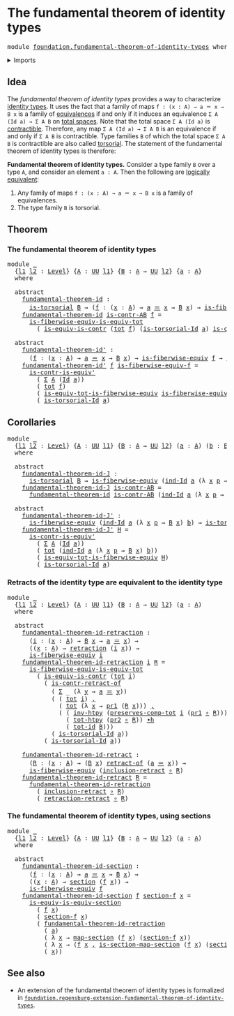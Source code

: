 # The fundamental theorem of identity types

<pre class="Agda"><a id="54" class="Keyword">module</a> <a id="61" href="foundation.fundamental-theorem-of-identity-types.html" class="Module">foundation.fundamental-theorem-of-identity-types</a> <a id="110" class="Keyword">where</a>
</pre>
<details><summary>Imports</summary>

<pre class="Agda"><a id="166" class="Keyword">open</a> <a id="171" class="Keyword">import</a> <a id="178" href="foundation.dependent-pair-types.html" class="Module">foundation.dependent-pair-types</a>
<a id="210" class="Keyword">open</a> <a id="215" class="Keyword">import</a> <a id="222" href="foundation.universe-levels.html" class="Module">foundation.universe-levels</a>

<a id="250" class="Keyword">open</a> <a id="255" class="Keyword">import</a> <a id="262" href="foundation-core.contractible-types.html" class="Module">foundation-core.contractible-types</a>
<a id="297" class="Keyword">open</a> <a id="302" class="Keyword">import</a> <a id="309" href="foundation-core.equivalences.html" class="Module">foundation-core.equivalences</a>
<a id="338" class="Keyword">open</a> <a id="343" class="Keyword">import</a> <a id="350" href="foundation-core.families-of-equivalences.html" class="Module">foundation-core.families-of-equivalences</a>
<a id="391" class="Keyword">open</a> <a id="396" class="Keyword">import</a> <a id="403" href="foundation-core.function-types.html" class="Module">foundation-core.function-types</a>
<a id="434" class="Keyword">open</a> <a id="439" class="Keyword">import</a> <a id="446" href="foundation-core.functoriality-dependent-pair-types.html" class="Module">foundation-core.functoriality-dependent-pair-types</a>
<a id="497" class="Keyword">open</a> <a id="502" class="Keyword">import</a> <a id="509" href="foundation-core.homotopies.html" class="Module">foundation-core.homotopies</a>
<a id="536" class="Keyword">open</a> <a id="541" class="Keyword">import</a> <a id="548" href="foundation-core.identity-types.html" class="Module">foundation-core.identity-types</a>
<a id="579" class="Keyword">open</a> <a id="584" class="Keyword">import</a> <a id="591" href="foundation-core.retractions.html" class="Module">foundation-core.retractions</a>
<a id="619" class="Keyword">open</a> <a id="624" class="Keyword">import</a> <a id="631" href="foundation-core.retracts-of-types.html" class="Module">foundation-core.retracts-of-types</a>
<a id="665" class="Keyword">open</a> <a id="670" class="Keyword">import</a> <a id="677" href="foundation-core.sections.html" class="Module">foundation-core.sections</a>
<a id="702" class="Keyword">open</a> <a id="707" class="Keyword">import</a> <a id="714" href="foundation-core.torsorial-type-families.html" class="Module">foundation-core.torsorial-type-families</a>
</pre>
</details>

## Idea

The _fundamental theorem of identity types_ provides a way to characterize
[identity types](foundation-core.identity-types.md). It uses the fact that a
family of maps `f : (x : A) → a ＝ x → B x` is a family of
[equivalences](foundation-core.equivalences.md) if and only if it induces an
equivalence `Σ A (Id a) → Σ A B` on
[total spaces](foundation.dependent-pair-types.md). Note that the total space
`Σ A (Id a)` is [contractible](foundation-core.contractible-types.md).
Therefore, any map `Σ A (Id a) → Σ A B` is an equivalence if and only if `Σ A B`
is contractible. Type families `B` of which the total space `Σ A B` is
contractible are also called
[torsorial](foundation-core.torsorial-type-families.md). The statement of the
fundamental theorem of identity types is therefore:

**Fundamental theorem of identity types.** Consider a type family `B` over a
type `A`, and consider an element `a : A`. Then the following are
[logically equivalent](foundation.logical-equivalences.md):

1. Any family of maps `f : (x : A) → a ＝ x → B x` is a family of equivalences.
2. The type family `B` is torsorial.

## Theorem

### The fundamental theorem of identity types

<pre class="Agda"><a id="1952" class="Keyword">module</a> <a id="1959" href="foundation.fundamental-theorem-of-identity-types.html#1959" class="Module">_</a>
  <a id="1963" class="Symbol">{</a><a id="1964" href="foundation.fundamental-theorem-of-identity-types.html#1964" class="Bound">l1</a> <a id="1967" href="foundation.fundamental-theorem-of-identity-types.html#1967" class="Bound">l2</a> <a id="1970" class="Symbol">:</a> <a id="1972" href="Agda.Primitive.html#742" class="Postulate">Level</a><a id="1977" class="Symbol">}</a> <a id="1979" class="Symbol">{</a><a id="1980" href="foundation.fundamental-theorem-of-identity-types.html#1980" class="Bound">A</a> <a id="1982" class="Symbol">:</a> <a id="1984" href="Agda.Primitive.html#388" class="Primitive">UU</a> <a id="1987" href="foundation.fundamental-theorem-of-identity-types.html#1964" class="Bound">l1</a><a id="1989" class="Symbol">}</a> <a id="1991" class="Symbol">{</a><a id="1992" href="foundation.fundamental-theorem-of-identity-types.html#1992" class="Bound">B</a> <a id="1994" class="Symbol">:</a> <a id="1996" href="foundation.fundamental-theorem-of-identity-types.html#1980" class="Bound">A</a> <a id="1998" class="Symbol">→</a> <a id="2000" href="Agda.Primitive.html#388" class="Primitive">UU</a> <a id="2003" href="foundation.fundamental-theorem-of-identity-types.html#1967" class="Bound">l2</a><a id="2005" class="Symbol">}</a> <a id="2007" class="Symbol">{</a><a id="2008" href="foundation.fundamental-theorem-of-identity-types.html#2008" class="Bound">a</a> <a id="2010" class="Symbol">:</a> <a id="2012" href="foundation.fundamental-theorem-of-identity-types.html#1980" class="Bound">A</a><a id="2013" class="Symbol">}</a>
  <a id="2017" class="Keyword">where</a>

  <a id="2026" class="Keyword">abstract</a>
    <a id="2039" href="foundation.fundamental-theorem-of-identity-types.html#2039" class="Function">fundamental-theorem-id</a> <a id="2062" class="Symbol">:</a>
      <a id="2070" href="foundation-core.torsorial-type-families.html#2474" class="Function">is-torsorial</a> <a id="2083" href="foundation.fundamental-theorem-of-identity-types.html#1992" class="Bound">B</a> <a id="2085" class="Symbol">→</a> <a id="2087" class="Symbol">(</a><a id="2088" href="foundation.fundamental-theorem-of-identity-types.html#2088" class="Bound">f</a> <a id="2090" class="Symbol">:</a> <a id="2092" class="Symbol">(</a><a id="2093" href="foundation.fundamental-theorem-of-identity-types.html#2093" class="Bound">x</a> <a id="2095" class="Symbol">:</a> <a id="2097" href="foundation.fundamental-theorem-of-identity-types.html#1980" class="Bound">A</a><a id="2098" class="Symbol">)</a> <a id="2100" class="Symbol">→</a> <a id="2102" href="foundation.fundamental-theorem-of-identity-types.html#2008" class="Bound">a</a> <a id="2104" href="foundation-core.identity-types.html#2713" class="Function Operator">＝</a> <a id="2106" href="foundation.fundamental-theorem-of-identity-types.html#2093" class="Bound">x</a> <a id="2108" class="Symbol">→</a> <a id="2110" href="foundation.fundamental-theorem-of-identity-types.html#1992" class="Bound">B</a> <a id="2112" href="foundation.fundamental-theorem-of-identity-types.html#2093" class="Bound">x</a><a id="2113" class="Symbol">)</a> <a id="2115" class="Symbol">→</a> <a id="2117" href="foundation-core.families-of-equivalences.html#710" class="Function">is-fiberwise-equiv</a> <a id="2136" href="foundation.fundamental-theorem-of-identity-types.html#2088" class="Bound">f</a>
    <a id="2142" href="foundation.fundamental-theorem-of-identity-types.html#2039" class="Function">fundamental-theorem-id</a> <a id="2165" href="foundation.fundamental-theorem-of-identity-types.html#2165" class="Bound">is-contr-AB</a> <a id="2177" href="foundation.fundamental-theorem-of-identity-types.html#2177" class="Bound">f</a> <a id="2179" class="Symbol">=</a>
      <a id="2187" href="foundation-core.functoriality-dependent-pair-types.html#6523" class="Function">is-fiberwise-equiv-is-equiv-tot</a>
        <a id="2227" class="Symbol">(</a> <a id="2229" href="foundation-core.contractible-types.html#3148" class="Function">is-equiv-is-contr</a> <a id="2247" class="Symbol">(</a><a id="2248" href="foundation-core.functoriality-dependent-pair-types.html#1564" class="Function">tot</a> <a id="2252" href="foundation.fundamental-theorem-of-identity-types.html#2177" class="Bound">f</a><a id="2253" class="Symbol">)</a> <a id="2255" class="Symbol">(</a><a id="2256" href="foundation-core.torsorial-type-families.html#2901" class="Function">is-torsorial-Id</a> <a id="2272" href="foundation.fundamental-theorem-of-identity-types.html#2008" class="Bound">a</a><a id="2273" class="Symbol">)</a> <a id="2275" href="foundation.fundamental-theorem-of-identity-types.html#2165" class="Bound">is-contr-AB</a><a id="2286" class="Symbol">)</a>

  <a id="2291" class="Keyword">abstract</a>
    <a id="2304" href="foundation.fundamental-theorem-of-identity-types.html#2304" class="Function">fundamental-theorem-id&#39;</a> <a id="2328" class="Symbol">:</a>
      <a id="2336" class="Symbol">(</a><a id="2337" href="foundation.fundamental-theorem-of-identity-types.html#2337" class="Bound">f</a> <a id="2339" class="Symbol">:</a> <a id="2341" class="Symbol">(</a><a id="2342" href="foundation.fundamental-theorem-of-identity-types.html#2342" class="Bound">x</a> <a id="2344" class="Symbol">:</a> <a id="2346" href="foundation.fundamental-theorem-of-identity-types.html#1980" class="Bound">A</a><a id="2347" class="Symbol">)</a> <a id="2349" class="Symbol">→</a> <a id="2351" href="foundation.fundamental-theorem-of-identity-types.html#2008" class="Bound">a</a> <a id="2353" href="foundation-core.identity-types.html#2713" class="Function Operator">＝</a> <a id="2355" href="foundation.fundamental-theorem-of-identity-types.html#2342" class="Bound">x</a> <a id="2357" class="Symbol">→</a> <a id="2359" href="foundation.fundamental-theorem-of-identity-types.html#1992" class="Bound">B</a> <a id="2361" href="foundation.fundamental-theorem-of-identity-types.html#2342" class="Bound">x</a><a id="2362" class="Symbol">)</a> <a id="2364" class="Symbol">→</a> <a id="2366" href="foundation-core.families-of-equivalences.html#710" class="Function">is-fiberwise-equiv</a> <a id="2385" href="foundation.fundamental-theorem-of-identity-types.html#2337" class="Bound">f</a> <a id="2387" class="Symbol">→</a> <a id="2389" href="foundation-core.torsorial-type-families.html#2474" class="Function">is-torsorial</a> <a id="2402" href="foundation.fundamental-theorem-of-identity-types.html#1992" class="Bound">B</a>
    <a id="2408" href="foundation.fundamental-theorem-of-identity-types.html#2304" class="Function">fundamental-theorem-id&#39;</a> <a id="2432" href="foundation.fundamental-theorem-of-identity-types.html#2432" class="Bound">f</a> <a id="2434" href="foundation.fundamental-theorem-of-identity-types.html#2434" class="Bound">is-fiberwise-equiv-f</a> <a id="2455" class="Symbol">=</a>
      <a id="2463" href="foundation-core.contractible-types.html#2636" class="Function">is-contr-is-equiv&#39;</a>
        <a id="2490" class="Symbol">(</a> <a id="2492" href="foundation.dependent-pair-types.html#583" class="Record">Σ</a> <a id="2494" href="foundation.fundamental-theorem-of-identity-types.html#1980" class="Bound">A</a> <a id="2496" class="Symbol">(</a><a id="2497" href="foundation-core.identity-types.html#2641" class="Datatype">Id</a> <a id="2500" href="foundation.fundamental-theorem-of-identity-types.html#2008" class="Bound">a</a><a id="2501" class="Symbol">))</a>
        <a id="2512" class="Symbol">(</a> <a id="2514" href="foundation-core.functoriality-dependent-pair-types.html#1564" class="Function">tot</a> <a id="2518" href="foundation.fundamental-theorem-of-identity-types.html#2432" class="Bound">f</a><a id="2519" class="Symbol">)</a>
        <a id="2529" class="Symbol">(</a> <a id="2531" href="foundation-core.functoriality-dependent-pair-types.html#6131" class="Function">is-equiv-tot-is-fiberwise-equiv</a> <a id="2563" href="foundation.fundamental-theorem-of-identity-types.html#2434" class="Bound">is-fiberwise-equiv-f</a><a id="2583" class="Symbol">)</a>
        <a id="2593" class="Symbol">(</a> <a id="2595" href="foundation-core.torsorial-type-families.html#2901" class="Function">is-torsorial-Id</a> <a id="2611" href="foundation.fundamental-theorem-of-identity-types.html#2008" class="Bound">a</a><a id="2612" class="Symbol">)</a>
</pre>
## Corollaries

<pre class="Agda"><a id="2643" class="Keyword">module</a> <a id="2650" href="foundation.fundamental-theorem-of-identity-types.html#2650" class="Module">_</a>
  <a id="2654" class="Symbol">{</a><a id="2655" href="foundation.fundamental-theorem-of-identity-types.html#2655" class="Bound">l1</a> <a id="2658" href="foundation.fundamental-theorem-of-identity-types.html#2658" class="Bound">l2</a> <a id="2661" class="Symbol">:</a> <a id="2663" href="Agda.Primitive.html#742" class="Postulate">Level</a><a id="2668" class="Symbol">}</a> <a id="2670" class="Symbol">{</a><a id="2671" href="foundation.fundamental-theorem-of-identity-types.html#2671" class="Bound">A</a> <a id="2673" class="Symbol">:</a> <a id="2675" href="Agda.Primitive.html#388" class="Primitive">UU</a> <a id="2678" href="foundation.fundamental-theorem-of-identity-types.html#2655" class="Bound">l1</a><a id="2680" class="Symbol">}</a> <a id="2682" class="Symbol">{</a><a id="2683" href="foundation.fundamental-theorem-of-identity-types.html#2683" class="Bound">B</a> <a id="2685" class="Symbol">:</a> <a id="2687" href="foundation.fundamental-theorem-of-identity-types.html#2671" class="Bound">A</a> <a id="2689" class="Symbol">→</a> <a id="2691" href="Agda.Primitive.html#388" class="Primitive">UU</a> <a id="2694" href="foundation.fundamental-theorem-of-identity-types.html#2658" class="Bound">l2</a><a id="2696" class="Symbol">}</a> <a id="2698" class="Symbol">(</a><a id="2699" href="foundation.fundamental-theorem-of-identity-types.html#2699" class="Bound">a</a> <a id="2701" class="Symbol">:</a> <a id="2703" href="foundation.fundamental-theorem-of-identity-types.html#2671" class="Bound">A</a><a id="2704" class="Symbol">)</a> <a id="2706" class="Symbol">(</a><a id="2707" href="foundation.fundamental-theorem-of-identity-types.html#2707" class="Bound">b</a> <a id="2709" class="Symbol">:</a> <a id="2711" href="foundation.fundamental-theorem-of-identity-types.html#2683" class="Bound">B</a> <a id="2713" href="foundation.fundamental-theorem-of-identity-types.html#2699" class="Bound">a</a><a id="2714" class="Symbol">)</a>
  <a id="2718" class="Keyword">where</a>

  <a id="2727" class="Keyword">abstract</a>
    <a id="2740" href="foundation.fundamental-theorem-of-identity-types.html#2740" class="Function">fundamental-theorem-id-J</a> <a id="2765" class="Symbol">:</a>
      <a id="2773" href="foundation-core.torsorial-type-families.html#2474" class="Function">is-torsorial</a> <a id="2786" href="foundation.fundamental-theorem-of-identity-types.html#2683" class="Bound">B</a> <a id="2788" class="Symbol">→</a> <a id="2790" href="foundation-core.families-of-equivalences.html#710" class="Function">is-fiberwise-equiv</a> <a id="2809" class="Symbol">(</a><a id="2810" href="foundation-core.identity-types.html#3722" class="Function">ind-Id</a> <a id="2817" href="foundation.fundamental-theorem-of-identity-types.html#2699" class="Bound">a</a> <a id="2819" class="Symbol">(λ</a> <a id="2822" href="foundation.fundamental-theorem-of-identity-types.html#2822" class="Bound">x</a> <a id="2824" href="foundation.fundamental-theorem-of-identity-types.html#2824" class="Bound">p</a> <a id="2826" class="Symbol">→</a> <a id="2828" href="foundation.fundamental-theorem-of-identity-types.html#2683" class="Bound">B</a> <a id="2830" href="foundation.fundamental-theorem-of-identity-types.html#2822" class="Bound">x</a><a id="2831" class="Symbol">)</a> <a id="2833" href="foundation.fundamental-theorem-of-identity-types.html#2707" class="Bound">b</a><a id="2834" class="Symbol">)</a>
    <a id="2840" href="foundation.fundamental-theorem-of-identity-types.html#2740" class="Function">fundamental-theorem-id-J</a> <a id="2865" href="foundation.fundamental-theorem-of-identity-types.html#2865" class="Bound">is-contr-AB</a> <a id="2877" class="Symbol">=</a>
      <a id="2885" href="foundation.fundamental-theorem-of-identity-types.html#2039" class="Function">fundamental-theorem-id</a> <a id="2908" href="foundation.fundamental-theorem-of-identity-types.html#2865" class="Bound">is-contr-AB</a> <a id="2920" class="Symbol">(</a><a id="2921" href="foundation-core.identity-types.html#3722" class="Function">ind-Id</a> <a id="2928" href="foundation.fundamental-theorem-of-identity-types.html#2699" class="Bound">a</a> <a id="2930" class="Symbol">(λ</a> <a id="2933" href="foundation.fundamental-theorem-of-identity-types.html#2933" class="Bound">x</a> <a id="2935" href="foundation.fundamental-theorem-of-identity-types.html#2935" class="Bound">p</a> <a id="2937" class="Symbol">→</a> <a id="2939" href="foundation.fundamental-theorem-of-identity-types.html#2683" class="Bound">B</a> <a id="2941" href="foundation.fundamental-theorem-of-identity-types.html#2933" class="Bound">x</a><a id="2942" class="Symbol">)</a> <a id="2944" href="foundation.fundamental-theorem-of-identity-types.html#2707" class="Bound">b</a><a id="2945" class="Symbol">)</a>

  <a id="2950" class="Keyword">abstract</a>
    <a id="2963" href="foundation.fundamental-theorem-of-identity-types.html#2963" class="Function">fundamental-theorem-id-J&#39;</a> <a id="2989" class="Symbol">:</a>
      <a id="2997" href="foundation-core.families-of-equivalences.html#710" class="Function">is-fiberwise-equiv</a> <a id="3016" class="Symbol">(</a><a id="3017" href="foundation-core.identity-types.html#3722" class="Function">ind-Id</a> <a id="3024" href="foundation.fundamental-theorem-of-identity-types.html#2699" class="Bound">a</a> <a id="3026" class="Symbol">(λ</a> <a id="3029" href="foundation.fundamental-theorem-of-identity-types.html#3029" class="Bound">x</a> <a id="3031" href="foundation.fundamental-theorem-of-identity-types.html#3031" class="Bound">p</a> <a id="3033" class="Symbol">→</a> <a id="3035" href="foundation.fundamental-theorem-of-identity-types.html#2683" class="Bound">B</a> <a id="3037" href="foundation.fundamental-theorem-of-identity-types.html#3029" class="Bound">x</a><a id="3038" class="Symbol">)</a> <a id="3040" href="foundation.fundamental-theorem-of-identity-types.html#2707" class="Bound">b</a><a id="3041" class="Symbol">)</a> <a id="3043" class="Symbol">→</a> <a id="3045" href="foundation-core.torsorial-type-families.html#2474" class="Function">is-torsorial</a> <a id="3058" href="foundation.fundamental-theorem-of-identity-types.html#2683" class="Bound">B</a>
    <a id="3064" href="foundation.fundamental-theorem-of-identity-types.html#2963" class="Function">fundamental-theorem-id-J&#39;</a> <a id="3090" href="foundation.fundamental-theorem-of-identity-types.html#3090" class="Bound">H</a> <a id="3092" class="Symbol">=</a>
      <a id="3100" href="foundation-core.contractible-types.html#2636" class="Function">is-contr-is-equiv&#39;</a>
        <a id="3127" class="Symbol">(</a> <a id="3129" href="foundation.dependent-pair-types.html#583" class="Record">Σ</a> <a id="3131" href="foundation.fundamental-theorem-of-identity-types.html#2671" class="Bound">A</a> <a id="3133" class="Symbol">(</a><a id="3134" href="foundation-core.identity-types.html#2641" class="Datatype">Id</a> <a id="3137" href="foundation.fundamental-theorem-of-identity-types.html#2699" class="Bound">a</a><a id="3138" class="Symbol">))</a>
        <a id="3149" class="Symbol">(</a> <a id="3151" href="foundation-core.functoriality-dependent-pair-types.html#1564" class="Function">tot</a> <a id="3155" class="Symbol">(</a><a id="3156" href="foundation-core.identity-types.html#3722" class="Function">ind-Id</a> <a id="3163" href="foundation.fundamental-theorem-of-identity-types.html#2699" class="Bound">a</a> <a id="3165" class="Symbol">(λ</a> <a id="3168" href="foundation.fundamental-theorem-of-identity-types.html#3168" class="Bound">x</a> <a id="3170" href="foundation.fundamental-theorem-of-identity-types.html#3170" class="Bound">p</a> <a id="3172" class="Symbol">→</a> <a id="3174" href="foundation.fundamental-theorem-of-identity-types.html#2683" class="Bound">B</a> <a id="3176" href="foundation.fundamental-theorem-of-identity-types.html#3168" class="Bound">x</a><a id="3177" class="Symbol">)</a> <a id="3179" href="foundation.fundamental-theorem-of-identity-types.html#2707" class="Bound">b</a><a id="3180" class="Symbol">))</a>
        <a id="3191" class="Symbol">(</a> <a id="3193" href="foundation-core.functoriality-dependent-pair-types.html#6131" class="Function">is-equiv-tot-is-fiberwise-equiv</a> <a id="3225" href="foundation.fundamental-theorem-of-identity-types.html#3090" class="Bound">H</a><a id="3226" class="Symbol">)</a>
        <a id="3236" class="Symbol">(</a> <a id="3238" href="foundation-core.torsorial-type-families.html#2901" class="Function">is-torsorial-Id</a> <a id="3254" href="foundation.fundamental-theorem-of-identity-types.html#2699" class="Bound">a</a><a id="3255" class="Symbol">)</a>
</pre>
### Retracts of the identity type are equivalent to the identity type

<pre class="Agda"><a id="3341" class="Keyword">module</a> <a id="3348" href="foundation.fundamental-theorem-of-identity-types.html#3348" class="Module">_</a>
  <a id="3352" class="Symbol">{</a><a id="3353" href="foundation.fundamental-theorem-of-identity-types.html#3353" class="Bound">l1</a> <a id="3356" href="foundation.fundamental-theorem-of-identity-types.html#3356" class="Bound">l2</a> <a id="3359" class="Symbol">:</a> <a id="3361" href="Agda.Primitive.html#742" class="Postulate">Level</a><a id="3366" class="Symbol">}</a> <a id="3368" class="Symbol">{</a><a id="3369" href="foundation.fundamental-theorem-of-identity-types.html#3369" class="Bound">A</a> <a id="3371" class="Symbol">:</a> <a id="3373" href="Agda.Primitive.html#388" class="Primitive">UU</a> <a id="3376" href="foundation.fundamental-theorem-of-identity-types.html#3353" class="Bound">l1</a><a id="3378" class="Symbol">}</a> <a id="3380" class="Symbol">{</a><a id="3381" href="foundation.fundamental-theorem-of-identity-types.html#3381" class="Bound">B</a> <a id="3383" class="Symbol">:</a> <a id="3385" href="foundation.fundamental-theorem-of-identity-types.html#3369" class="Bound">A</a> <a id="3387" class="Symbol">→</a> <a id="3389" href="Agda.Primitive.html#388" class="Primitive">UU</a> <a id="3392" href="foundation.fundamental-theorem-of-identity-types.html#3356" class="Bound">l2</a><a id="3394" class="Symbol">}</a> <a id="3396" class="Symbol">(</a><a id="3397" href="foundation.fundamental-theorem-of-identity-types.html#3397" class="Bound">a</a> <a id="3399" class="Symbol">:</a> <a id="3401" href="foundation.fundamental-theorem-of-identity-types.html#3369" class="Bound">A</a><a id="3402" class="Symbol">)</a>
  <a id="3406" class="Keyword">where</a>

  <a id="3415" class="Keyword">abstract</a>
    <a id="3428" href="foundation.fundamental-theorem-of-identity-types.html#3428" class="Function">fundamental-theorem-id-retraction</a> <a id="3462" class="Symbol">:</a>
      <a id="3470" class="Symbol">(</a><a id="3471" href="foundation.fundamental-theorem-of-identity-types.html#3471" class="Bound">i</a> <a id="3473" class="Symbol">:</a> <a id="3475" class="Symbol">(</a><a id="3476" href="foundation.fundamental-theorem-of-identity-types.html#3476" class="Bound">x</a> <a id="3478" class="Symbol">:</a> <a id="3480" href="foundation.fundamental-theorem-of-identity-types.html#3369" class="Bound">A</a><a id="3481" class="Symbol">)</a> <a id="3483" class="Symbol">→</a> <a id="3485" href="foundation.fundamental-theorem-of-identity-types.html#3381" class="Bound">B</a> <a id="3487" href="foundation.fundamental-theorem-of-identity-types.html#3476" class="Bound">x</a> <a id="3489" class="Symbol">→</a> <a id="3491" href="foundation.fundamental-theorem-of-identity-types.html#3397" class="Bound">a</a> <a id="3493" href="foundation-core.identity-types.html#2713" class="Function Operator">＝</a> <a id="3495" href="foundation.fundamental-theorem-of-identity-types.html#3476" class="Bound">x</a><a id="3496" class="Symbol">)</a> <a id="3498" class="Symbol">→</a>
      <a id="3506" class="Symbol">((</a><a id="3508" href="foundation.fundamental-theorem-of-identity-types.html#3508" class="Bound">x</a> <a id="3510" class="Symbol">:</a> <a id="3512" href="foundation.fundamental-theorem-of-identity-types.html#3369" class="Bound">A</a><a id="3513" class="Symbol">)</a> <a id="3515" class="Symbol">→</a> <a id="3517" href="foundation-core.retractions.html#874" class="Function">retraction</a> <a id="3528" class="Symbol">(</a><a id="3529" href="foundation.fundamental-theorem-of-identity-types.html#3471" class="Bound">i</a> <a id="3531" href="foundation.fundamental-theorem-of-identity-types.html#3508" class="Bound">x</a><a id="3532" class="Symbol">))</a> <a id="3535" class="Symbol">→</a>
      <a id="3543" href="foundation-core.families-of-equivalences.html#710" class="Function">is-fiberwise-equiv</a> <a id="3562" href="foundation.fundamental-theorem-of-identity-types.html#3471" class="Bound">i</a>
    <a id="3568" href="foundation.fundamental-theorem-of-identity-types.html#3428" class="Function">fundamental-theorem-id-retraction</a> <a id="3602" href="foundation.fundamental-theorem-of-identity-types.html#3602" class="Bound">i</a> <a id="3604" href="foundation.fundamental-theorem-of-identity-types.html#3604" class="Bound">R</a> <a id="3606" class="Symbol">=</a>
      <a id="3614" href="foundation-core.functoriality-dependent-pair-types.html#6523" class="Function">is-fiberwise-equiv-is-equiv-tot</a>
        <a id="3654" class="Symbol">(</a> <a id="3656" href="foundation-core.contractible-types.html#3148" class="Function">is-equiv-is-contr</a> <a id="3674" class="Symbol">(</a><a id="3675" href="foundation-core.functoriality-dependent-pair-types.html#1564" class="Function">tot</a> <a id="3679" href="foundation.fundamental-theorem-of-identity-types.html#3602" class="Bound">i</a><a id="3680" class="Symbol">)</a>
          <a id="3692" class="Symbol">(</a> <a id="3694" href="foundation-core.contractible-types.html#1799" class="Function">is-contr-retract-of</a>
            <a id="3726" class="Symbol">(</a> <a id="3728" href="foundation.dependent-pair-types.html#583" class="Record">Σ</a> <a id="3730" class="Symbol">_</a> <a id="3732" class="Symbol">(λ</a> <a id="3735" href="foundation.fundamental-theorem-of-identity-types.html#3735" class="Bound">y</a> <a id="3737" class="Symbol">→</a> <a id="3739" href="foundation.fundamental-theorem-of-identity-types.html#3397" class="Bound">a</a> <a id="3741" href="foundation-core.identity-types.html#2713" class="Function Operator">＝</a> <a id="3743" href="foundation.fundamental-theorem-of-identity-types.html#3735" class="Bound">y</a><a id="3744" class="Symbol">))</a>
            <a id="3759" class="Symbol">(</a> <a id="3761" class="Symbol">(</a> <a id="3763" href="foundation-core.functoriality-dependent-pair-types.html#1564" class="Function">tot</a> <a id="3767" href="foundation.fundamental-theorem-of-identity-types.html#3602" class="Bound">i</a><a id="3768" class="Symbol">)</a> <a id="3770" href="foundation.dependent-pair-types.html#787" class="InductiveConstructor Operator">,</a>
              <a id="3786" class="Symbol">(</a> <a id="3788" href="foundation-core.functoriality-dependent-pair-types.html#1564" class="Function">tot</a> <a id="3792" class="Symbol">(λ</a> <a id="3795" href="foundation.fundamental-theorem-of-identity-types.html#3795" class="Bound">x</a> <a id="3797" class="Symbol">→</a> <a id="3799" href="foundation.dependent-pair-types.html#681" class="Field">pr1</a> <a id="3803" class="Symbol">(</a><a id="3804" href="foundation.fundamental-theorem-of-identity-types.html#3604" class="Bound">R</a> <a id="3806" href="foundation.fundamental-theorem-of-identity-types.html#3795" class="Bound">x</a><a id="3807" class="Symbol">)))</a> <a id="3811" href="foundation.dependent-pair-types.html#787" class="InductiveConstructor Operator">,</a>
              <a id="3827" class="Symbol">(</a> <a id="3829" class="Symbol">(</a> <a id="3831" href="foundation-core.homotopies.html#2897" class="Function">inv-htpy</a> <a id="3840" class="Symbol">(</a><a id="3841" href="foundation-core.functoriality-dependent-pair-types.html#3327" class="Function">preserves-comp-tot</a> <a id="3860" href="foundation.fundamental-theorem-of-identity-types.html#3602" class="Bound">i</a> <a id="3862" class="Symbol">(</a><a id="3863" href="foundation.dependent-pair-types.html#681" class="Field">pr1</a> <a id="3867" href="foundation-core.function-types.html#455" class="Function Operator">∘</a> <a id="3869" href="foundation.fundamental-theorem-of-identity-types.html#3604" class="Bound">R</a><a id="3870" class="Symbol">)))</a> <a id="3874" href="foundation-core.homotopies.html#3099" class="Function Operator">∙h</a>
                <a id="3893" class="Symbol">(</a> <a id="3895" href="foundation-core.functoriality-dependent-pair-types.html#2901" class="Function">tot-htpy</a> <a id="3904" class="Symbol">(</a><a id="3905" href="foundation.dependent-pair-types.html#693" class="Field">pr2</a> <a id="3909" href="foundation-core.function-types.html#455" class="Function Operator">∘</a> <a id="3911" href="foundation.fundamental-theorem-of-identity-types.html#3604" class="Bound">R</a><a id="3912" class="Symbol">))</a> <a id="3915" href="foundation-core.homotopies.html#3099" class="Function Operator">∙h</a>
                <a id="3934" class="Symbol">(</a> <a id="3936" href="foundation-core.functoriality-dependent-pair-types.html#3156" class="Function">tot-id</a> <a id="3943" href="foundation.fundamental-theorem-of-identity-types.html#3381" class="Bound">B</a><a id="3944" class="Symbol">)))</a>
            <a id="3960" class="Symbol">(</a> <a id="3962" href="foundation-core.torsorial-type-families.html#2901" class="Function">is-torsorial-Id</a> <a id="3978" href="foundation.fundamental-theorem-of-identity-types.html#3397" class="Bound">a</a><a id="3979" class="Symbol">))</a>
          <a id="3992" class="Symbol">(</a> <a id="3994" href="foundation-core.torsorial-type-families.html#2901" class="Function">is-torsorial-Id</a> <a id="4010" href="foundation.fundamental-theorem-of-identity-types.html#3397" class="Bound">a</a><a id="4011" class="Symbol">))</a>

    <a id="4019" href="foundation.fundamental-theorem-of-identity-types.html#4019" class="Function">fundamental-theorem-id-retract</a> <a id="4050" class="Symbol">:</a>
      <a id="4058" class="Symbol">(</a><a id="4059" href="foundation.fundamental-theorem-of-identity-types.html#4059" class="Bound">R</a> <a id="4061" class="Symbol">:</a> <a id="4063" class="Symbol">(</a><a id="4064" href="foundation.fundamental-theorem-of-identity-types.html#4064" class="Bound">x</a> <a id="4066" class="Symbol">:</a> <a id="4068" href="foundation.fundamental-theorem-of-identity-types.html#3369" class="Bound">A</a><a id="4069" class="Symbol">)</a> <a id="4071" class="Symbol">→</a> <a id="4073" class="Symbol">(</a><a id="4074" href="foundation.fundamental-theorem-of-identity-types.html#3381" class="Bound">B</a> <a id="4076" href="foundation.fundamental-theorem-of-identity-types.html#4064" class="Bound">x</a><a id="4077" class="Symbol">)</a> <a id="4079" href="foundation-core.retracts-of-types.html#1754" class="Function Operator">retract-of</a> <a id="4090" class="Symbol">(</a><a id="4091" href="foundation.fundamental-theorem-of-identity-types.html#3397" class="Bound">a</a> <a id="4093" href="foundation-core.identity-types.html#2713" class="Function Operator">＝</a> <a id="4095" href="foundation.fundamental-theorem-of-identity-types.html#4064" class="Bound">x</a><a id="4096" class="Symbol">))</a> <a id="4099" class="Symbol">→</a>
      <a id="4107" href="foundation-core.families-of-equivalences.html#710" class="Function">is-fiberwise-equiv</a> <a id="4126" class="Symbol">(</a><a id="4127" href="foundation-core.retracts-of-types.html#1928" class="Function">inclusion-retract</a> <a id="4145" href="foundation-core.function-types.html#455" class="Function Operator">∘</a> <a id="4147" href="foundation.fundamental-theorem-of-identity-types.html#4059" class="Bound">R</a><a id="4148" class="Symbol">)</a>
    <a id="4154" href="foundation.fundamental-theorem-of-identity-types.html#4019" class="Function">fundamental-theorem-id-retract</a> <a id="4185" href="foundation.fundamental-theorem-of-identity-types.html#4185" class="Bound">R</a> <a id="4187" class="Symbol">=</a>
      <a id="4195" href="foundation.fundamental-theorem-of-identity-types.html#3428" class="Function">fundamental-theorem-id-retraction</a>
        <a id="4237" class="Symbol">(</a> <a id="4239" href="foundation-core.retracts-of-types.html#1928" class="Function">inclusion-retract</a> <a id="4257" href="foundation-core.function-types.html#455" class="Function Operator">∘</a> <a id="4259" href="foundation.fundamental-theorem-of-identity-types.html#4185" class="Bound">R</a><a id="4260" class="Symbol">)</a>
        <a id="4270" class="Symbol">(</a> <a id="4272" href="foundation-core.retracts-of-types.html#1985" class="Function">retraction-retract</a> <a id="4291" href="foundation-core.function-types.html#455" class="Function Operator">∘</a> <a id="4293" href="foundation.fundamental-theorem-of-identity-types.html#4185" class="Bound">R</a><a id="4294" class="Symbol">)</a>
</pre>
### The fundamental theorem of identity types, using sections

<pre class="Agda"><a id="4372" class="Keyword">module</a> <a id="4379" href="foundation.fundamental-theorem-of-identity-types.html#4379" class="Module">_</a>
  <a id="4383" class="Symbol">{</a><a id="4384" href="foundation.fundamental-theorem-of-identity-types.html#4384" class="Bound">l1</a> <a id="4387" href="foundation.fundamental-theorem-of-identity-types.html#4387" class="Bound">l2</a> <a id="4390" class="Symbol">:</a> <a id="4392" href="Agda.Primitive.html#742" class="Postulate">Level</a><a id="4397" class="Symbol">}</a> <a id="4399" class="Symbol">{</a><a id="4400" href="foundation.fundamental-theorem-of-identity-types.html#4400" class="Bound">A</a> <a id="4402" class="Symbol">:</a> <a id="4404" href="Agda.Primitive.html#388" class="Primitive">UU</a> <a id="4407" href="foundation.fundamental-theorem-of-identity-types.html#4384" class="Bound">l1</a><a id="4409" class="Symbol">}</a> <a id="4411" class="Symbol">{</a><a id="4412" href="foundation.fundamental-theorem-of-identity-types.html#4412" class="Bound">B</a> <a id="4414" class="Symbol">:</a> <a id="4416" href="foundation.fundamental-theorem-of-identity-types.html#4400" class="Bound">A</a> <a id="4418" class="Symbol">→</a> <a id="4420" href="Agda.Primitive.html#388" class="Primitive">UU</a> <a id="4423" href="foundation.fundamental-theorem-of-identity-types.html#4387" class="Bound">l2</a><a id="4425" class="Symbol">}</a> <a id="4427" class="Symbol">(</a><a id="4428" href="foundation.fundamental-theorem-of-identity-types.html#4428" class="Bound">a</a> <a id="4430" class="Symbol">:</a> <a id="4432" href="foundation.fundamental-theorem-of-identity-types.html#4400" class="Bound">A</a><a id="4433" class="Symbol">)</a>
  <a id="4437" class="Keyword">where</a>

  <a id="4446" class="Keyword">abstract</a>
    <a id="4459" href="foundation.fundamental-theorem-of-identity-types.html#4459" class="Function">fundamental-theorem-id-section</a> <a id="4490" class="Symbol">:</a>
      <a id="4498" class="Symbol">(</a><a id="4499" href="foundation.fundamental-theorem-of-identity-types.html#4499" class="Bound">f</a> <a id="4501" class="Symbol">:</a> <a id="4503" class="Symbol">(</a><a id="4504" href="foundation.fundamental-theorem-of-identity-types.html#4504" class="Bound">x</a> <a id="4506" class="Symbol">:</a> <a id="4508" href="foundation.fundamental-theorem-of-identity-types.html#4400" class="Bound">A</a><a id="4509" class="Symbol">)</a> <a id="4511" class="Symbol">→</a> <a id="4513" href="foundation.fundamental-theorem-of-identity-types.html#4428" class="Bound">a</a> <a id="4515" href="foundation-core.identity-types.html#2713" class="Function Operator">＝</a> <a id="4517" href="foundation.fundamental-theorem-of-identity-types.html#4504" class="Bound">x</a> <a id="4519" class="Symbol">→</a> <a id="4521" href="foundation.fundamental-theorem-of-identity-types.html#4412" class="Bound">B</a> <a id="4523" href="foundation.fundamental-theorem-of-identity-types.html#4504" class="Bound">x</a><a id="4524" class="Symbol">)</a> <a id="4526" class="Symbol">→</a>
      <a id="4534" class="Symbol">((</a><a id="4536" href="foundation.fundamental-theorem-of-identity-types.html#4536" class="Bound">x</a> <a id="4538" class="Symbol">:</a> <a id="4540" href="foundation.fundamental-theorem-of-identity-types.html#4400" class="Bound">A</a><a id="4541" class="Symbol">)</a> <a id="4543" class="Symbol">→</a> <a id="4545" href="foundation-core.sections.html#1373" class="Function">section</a> <a id="4553" class="Symbol">(</a><a id="4554" href="foundation.fundamental-theorem-of-identity-types.html#4499" class="Bound">f</a> <a id="4556" href="foundation.fundamental-theorem-of-identity-types.html#4536" class="Bound">x</a><a id="4557" class="Symbol">))</a> <a id="4560" class="Symbol">→</a>
      <a id="4568" href="foundation-core.families-of-equivalences.html#710" class="Function">is-fiberwise-equiv</a> <a id="4587" href="foundation.fundamental-theorem-of-identity-types.html#4499" class="Bound">f</a>
    <a id="4593" href="foundation.fundamental-theorem-of-identity-types.html#4459" class="Function">fundamental-theorem-id-section</a> <a id="4624" href="foundation.fundamental-theorem-of-identity-types.html#4624" class="Bound">f</a> <a id="4626" href="foundation.fundamental-theorem-of-identity-types.html#4626" class="Bound">section-f</a> <a id="4636" href="foundation.fundamental-theorem-of-identity-types.html#4636" class="Bound">x</a> <a id="4638" class="Symbol">=</a>
      <a id="4646" href="foundation-core.equivalences.html#16471" class="Function">is-equiv-is-equiv-section</a>
        <a id="4680" class="Symbol">(</a> <a id="4682" href="foundation.fundamental-theorem-of-identity-types.html#4624" class="Bound">f</a> <a id="4684" href="foundation.fundamental-theorem-of-identity-types.html#4636" class="Bound">x</a><a id="4685" class="Symbol">)</a>
        <a id="4695" class="Symbol">(</a> <a id="4697" href="foundation.fundamental-theorem-of-identity-types.html#4626" class="Bound">section-f</a> <a id="4707" href="foundation.fundamental-theorem-of-identity-types.html#4636" class="Bound">x</a><a id="4708" class="Symbol">)</a>
        <a id="4718" class="Symbol">(</a> <a id="4720" href="foundation.fundamental-theorem-of-identity-types.html#3428" class="Function">fundamental-theorem-id-retraction</a>
          <a id="4764" class="Symbol">(</a> <a id="4766" href="foundation.fundamental-theorem-of-identity-types.html#4428" class="Bound">a</a><a id="4767" class="Symbol">)</a>
          <a id="4779" class="Symbol">(</a> <a id="4781" class="Symbol">λ</a> <a id="4783" href="foundation.fundamental-theorem-of-identity-types.html#4783" class="Bound">x</a> <a id="4785" class="Symbol">→</a> <a id="4787" href="foundation-core.sections.html#1436" class="Function">map-section</a> <a id="4799" class="Symbol">(</a><a id="4800" href="foundation.fundamental-theorem-of-identity-types.html#4624" class="Bound">f</a> <a id="4802" href="foundation.fundamental-theorem-of-identity-types.html#4783" class="Bound">x</a><a id="4803" class="Symbol">)</a> <a id="4805" class="Symbol">(</a><a id="4806" href="foundation.fundamental-theorem-of-identity-types.html#4626" class="Bound">section-f</a> <a id="4816" href="foundation.fundamental-theorem-of-identity-types.html#4783" class="Bound">x</a><a id="4817" class="Symbol">))</a>
          <a id="4830" class="Symbol">(</a> <a id="4832" class="Symbol">λ</a> <a id="4834" href="foundation.fundamental-theorem-of-identity-types.html#4834" class="Bound">x</a> <a id="4836" class="Symbol">→</a> <a id="4838" class="Symbol">(</a><a id="4839" href="foundation.fundamental-theorem-of-identity-types.html#4624" class="Bound">f</a> <a id="4841" href="foundation.fundamental-theorem-of-identity-types.html#4834" class="Bound">x</a> <a id="4843" href="foundation.dependent-pair-types.html#787" class="InductiveConstructor Operator">,</a> <a id="4845" href="foundation-core.sections.html#1489" class="Function">is-section-map-section</a> <a id="4868" class="Symbol">(</a><a id="4869" href="foundation.fundamental-theorem-of-identity-types.html#4624" class="Bound">f</a> <a id="4871" href="foundation.fundamental-theorem-of-identity-types.html#4834" class="Bound">x</a><a id="4872" class="Symbol">)</a> <a id="4874" class="Symbol">(</a><a id="4875" href="foundation.fundamental-theorem-of-identity-types.html#4626" class="Bound">section-f</a> <a id="4885" href="foundation.fundamental-theorem-of-identity-types.html#4834" class="Bound">x</a><a id="4886" class="Symbol">)))</a>
          <a id="4900" class="Symbol">(</a> <a id="4902" href="foundation.fundamental-theorem-of-identity-types.html#4636" class="Bound">x</a><a id="4903" class="Symbol">))</a>
</pre>
## See also

- An extension of the fundamental theorem of identity types is formalized in
  [`foundation.regensburg-extension-fundamental-theorem-of-identity-types`](foundation.regensburg-extension-fundamental-theorem-of-identity-types.md).
